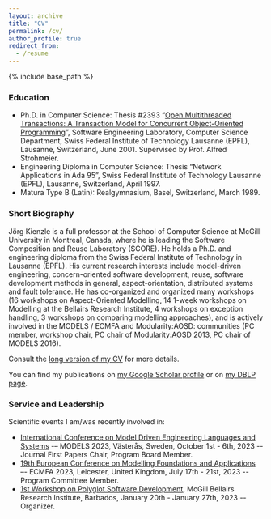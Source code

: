 ```yaml
---
layout: archive
title: "CV"
permalink: /cv/
author_profile: true
redirect_from:
  - /resume
---
```


{% include base_path %}

### Education

* Ph.D. in Computer Science: Thesis #2393 “[Open Multithreaded Transactions: A Transaction Model for Concurrent Object-Oriented Programming](https://infoscience.epfl.ch/record/32869?ln=en)”, Software Engineering Laboratory, Computer Science Department, Swiss Federal Institute of Technology Lausanne (EPFL), Lausanne, Switzerland, June 2001. Supervised by Prof. Alfred Strohmeier.
* Engineering Diploma in Computer Science: Thesis “Network Applications in Ada 95”, Swiss Federal Institute of Technology Lausanne (EPFL), Lausanne, Switzerland, April 1997.
* Matura Type B (Latin): Realgymnasium, Basel, Switzerland, March 1989.

### Short Biography

Jörg Kienzle is a full professor at the School of Computer Science at McGill University in Montreal, Canada, where he is leading the Software Composition and Reuse Laboratory (SCORE). He holds a Ph.D. and engineering diploma from the Swiss Federal Institute of Technology in Lausanne (EPFL). His current research interests include model-driven engineering, concern-oriented software development, reuse, software development methods in general, aspect-orientation, distributed systems and fault tolerance. He has co-organized and organized many workshops (16 workshops on Aspect-Oriented Modelling, 14 1-week workshops on Modelling at the Bellairs Research Institute, 4 workshops on exception handling, 3 workshops on comparing modelling approaches), and is actively involved in the MODELS / ECMFA and Modularity:AOSD:<Programming> communities (PC member, workshop chair, PC chair of Modularity:AOSD 2013, PC chair of MODELS 2016).

Consult the [long version of my CV](/files/joerg_kienzle_cv.pdf) for more details.

You can find my publications on [my Google Scholar profile](https://scholar.google.com/citations?user=INUL3eEAAAAJ&hl=en) or on [my DBLP page](https://dblp.org/pid/k/JorgKienzle.html).

### Service and Leadership

Scientific events I am/was recently involved in:

* [International Conference on Model Driven Engineering Languages and Systems](https://conf.researchr.org/home/models-2023) -– MODELS 2023, Västerås, Sweden, October 1st - 6th, 2023 -- Journal First Papers Chair, Program Board Member.
* [19th European Conference on Modelling Foundations and Applications](https://conf.researchr.org/home/ecmfa-2023) –- ECMFA 2023, Leicester, United Kingdom, July 17th - 21st, 2023 -- Program Committee Member.
* [1st Workshop on Polyglot Software Development](https://bellairs2023.ece.mcgill.ca), McGill Bellairs Research Institute, Barbados, January 20th - January 27th, 2023 -- Organizer.